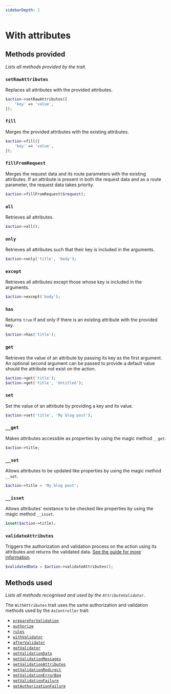 ```yaml
---
sidebarDepth: 2
---
```


# With attributes

## Methods provided
*Lists all methods provided by the trait.*

### `setRawAttributes`
Replaces all attributes with the provided attributes.

```php
$action->setRawAttributes([
    'key' => 'value',
]);
```

### `fill`
Merges the provided attributes with the existing attributes.

```php
$action->fill([
    'key' => 'value',
]);
```

### `fillFromRequest`
Merges the request data and its route parameters with the existing attributes. If an attribute is present in both the request data and as a route parameter, the request data takes priority.

```php
$action->fillFromRequest($request);
```

### `all`
Retrieves all attributes.

```php
$action->all();
```

### `only`
Retrieves all attributes such that their key is included in the arguments.

```php
$action->only('title', 'body');
```

### `except`
Retrieves all attributes except those whose key is included in the arguments.

```php
$action->except('body');
```

### `has`
Returns `true` if and only if there is an existing attribute with the provided key.

```php
$action->has('title');
```

### `get`
Retrieves the value of an attribute by passing its key as the first argument. An optional second argument can be passed to provide a default value should the attribute not exist on the action.

```php
$action->get('title');
$action->get('title', 'Untitled');
```

### `set`
Set the value of an attribute by providing a key and its value.

```php
$action->set('title', 'My blog post');
```

### `__get`
Makes attributes accessible as properties by using the magic method `__get`.

```php
$action->title;
```

### `__set`
Allows attributes to be updated like properties by using the magic method `__set`.

```php
$action->title = 'My blog post';
```

### `__isset`
Allows attributes' existance to be checked like properties by using the magic method `__isset`.

```php
isset($action->title);
```

### `validateAttributes`
Triggers the authorization and validation process on the action using its attributes and returns the validated data. [See the guide for more information](./use-unified-attributes.html#validating-attributes).

```php
$validatedData = $action->validateAttributes();
```

## Methods used
*Lists all methods recognised and used by the `AttributeValidator`.*

The `WithAttributes` trait uses the same authorization and validation methods used by the `AsController` trait:

- [`prepareForValidation`](./as-controller.html#prepareforvalidation)
- [`authorize`](./as-controller.html#authorize)
- [`rules`](./as-controller.html#rules)
- [`withValidator`](./as-controller.html#withvalidator)
- [`afterValidator`](./as-controller.html#aftervalidator)
- [`getValidator`](./as-controller.html#getvalidator)
- [`getValidationData`](./as-controller.html#getvalidationdata)
- [`getValidationMessages`](./as-controller.html#getvalidationmessages)
- [`getValidationAttributes`](./as-controller.html#getvalidationattributes)
- [`getValidationRedirect`](./as-controller.html#getvalidationredirect)
- [`getValidationErrorBag`](./as-controller.html#getvalidationerrorbag)
- [`getValidationFailure`](./as-controller.html#getvalidationfailure)
- [`getAuthorizationFailure`](./as-controller.html#getauthorizationfailure)
